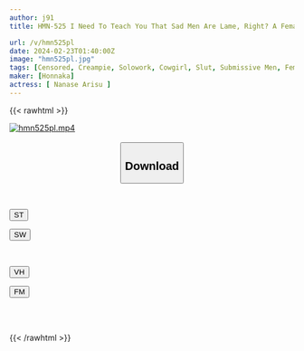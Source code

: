```yaml
---
author: j91
title: HMN-525 I Need To Teach You That Sad Men Are Lame, Right? A Female Boss's SEX Technique That Turns A Sadistic Subordinate Into A Masochist Pet And Makes Him Erect Until He Cums 10 Times Alice Nanase

url: /v/hmn525pl
date: 2024-02-23T01:40:00Z
image: "hmn525pl.jpg"
tags: [Censored, Creampie, Solowork, Cowgirl, Slut, Submissive Men, Female Boss	]
maker: [Honnaka]
actress: [ Nanase Arisu ]
---
```



{{< rawhtml >}}

<div class="video" data-videoid="VOevkxgaorTKWPq">
    <a href="javascript:;">
        <img src="/v/hmn525pl/hmn525pl.jpg" width="WIDTH" height="HEIGHT" alt="hmn525pl.mp4" loading="lazy">
    </a>
</div>

<script type="text/javascript" src="https://j91.asia/asset/on-demand-st.js"></script>

<br>
  <link rel="stylesheet" href="https://j91.asia/asset/bs5.css">
  
  <center>
  <button class="btn btn-primary" type="button" data-bs-toggle="collapse" data-bs-target=".multi-collapse" aria-expanded="false" aria-controls="multiCollapseExample1 multiCollapseExample2"><h2>Download</h2></button></center>
</p>
<div class="row">
  <div class="col">
    <div class="collapse multi-collapse" id="multiCollapseExample1">
      <div class="card card-body">
	      	      <br>
<div class="buttons">  
<p><a href="https://streamtape.to/v/VOevkxgaorTKWPq" target="_blank"><button class="btn-hover color-3"><i class="fa fa-download"></i> ST</button></a></p>
<p><a href="https://cdnwish.com/qlpstozq8i6w" target="_blank"><button class="btn-hover color-2"><i class="fa fa-download"></i> SW</button></a></p></div>
    </div>
  </div>
</div>
  <div class="col">
    <div class="collapse multi-collapse" id="multiCollapseExample2">
      <div class="card card-body">
	      <br>
<div class="buttons">
<p><a href="https://vidhidepro.com/f/a1sw3k1efauq"><button class="btn-hover color-9"><i class="fa fa-download"></i> VH</button></a></p>
<p><a href="https://filemoon.sx/d/p4nbmblahxwe"><button class="btn-hover color-8"><i class="fa fa-download"></i> FM</button></a></p></div>
<br><br>
      </div>
    </div>
  </div>
</div>

{{< /rawhtml >}}